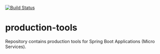 [![Build Status](https://travis-ci.org/gabrianoo/production-tools.svg?branch=master)](https://travis-ci.org/gabrianoo/production-tools)

# production-tools
Repository contains production tools for Spring Boot Applications (Micro Services).
